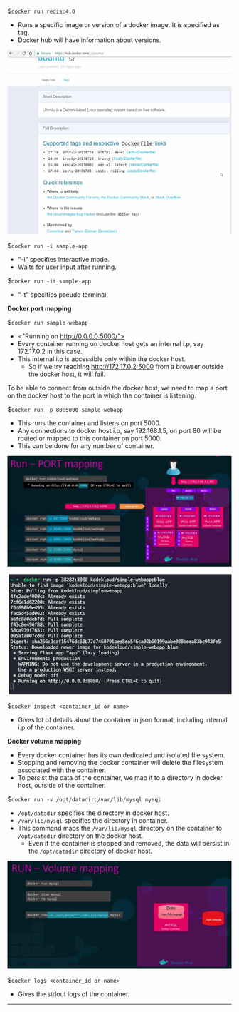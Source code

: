 
$`docker run redis:4.0`
- Runs a specific image or version of a docker image. It is specified as tag.
- Docker hub will have information about versions.

![dockertags.png](Attachments/dockertags.png)

$`docker run -i sample-app`
- "-i" specifies interactive mode.
- Waits for user input after running.

$`docker run -it sample-app`
- "-t" specifies pseudo terminal.

**Docker port mapping**

$`docker run sample-webapp`
- <"Running on http://0.0.0.0:5000/">
- Every container running on docker host gets an internal i.p, say 172.17.0.2 in this case.
- This internal i.p is accessible only within the docker host.
	- So if we try reaching http://172.17.0.2:5000 from a browser outside the docker host, it will fail.

To be able to connect from outside the docker host, we need to map a port on the docker host to the port in which the container is listening.

$`docker run -p 80:5000 sample-webapp`
- This runs the container and listens on port 5000.
- Any connections to docker host i.p, say 192.168.1.5, on port 80 will be routed or mapped to this container on port 5000.
- This can be done for any number of container.

![dockerportmapping.png](Attachments/dockerportmapping.png)

![dockerportmappingexample.png](Attachments/dockerportmappingexample.png)


$`docker inspect <container_id or name>`
- Gives lot of details about the container in json format, including internal i.p of the container.

**Docker volume mapping**

- Every docker container has its own dedicated and isolated file system.
- Stopping and removing the docker container will delete the filesystem associated with the container.
- To persist the data of the container, we map it to a directory in docker host, outside of the container.

$`docker run -v /opt/datadir:/var/lib/mysql mysql`
- `/opt/datadir` specifies the directory in docker host.
- `/var/lib/mysql` specifies the directory in container.
- This command maps the `/var/lib/mysql` directory on the container to `/opt/datadir` directory on the docker host.
	- Even if the container is stopped and removed, the data will persist in the `/opt/datadir` directory of docker host.

![dockervolumemapping.png](Attachments/dockervolumemapping.png)

$`docker logs <container_id or name>`
- Gives the stdout logs of the container.

---

